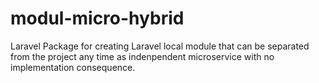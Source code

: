 # modul-micro-hybrid
Laravel Package for creating Laravel local module that can be separated from the project any time as indenpendent microservice with no implementation consequence.
